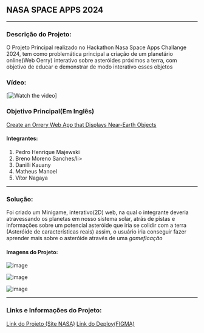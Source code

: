 <h2>NASA SPACE APPS 2024</h2>
<hr/>
<h3>Descrição do Projeto:</h3>
<p>O Projeto Principal realizado no Hackathon Nasa Space Apps Challange 2024, tem como problemática principal a criação de um planetário online(Web Oerry) interativo sobre asteróides próximos a terra, com objetivo de educar
e demonstrar de modo interativo esses objetos</p>
<h3>Vídeo:</h3>

[![Watch the video](https://www.youtube.com/watch?v=tBG7mnQ-gtI)]

<h3>Objetivo Principal(Em Inglês)</h3>
<a href="https://www.spaceappschallenge.org/nasa-space-apps-2024/challenges/create-an-orrery-web-app-that-displays-near-earth-objects/">Create an Orrery Web App that Displays Near-Earth Objects</a>
<h4>Integrantes:</h4>
<ol>
  <li>Pedro Henrique Majewski</li>
  <li>Breno Moreno Sanches/li>
  <li>Danilli Kauany</li>
  <li>Matheus Manoel</li>
  <li>Vítor Nagaya</li>
</ol>
<hr/>
<h3>Solução:</h3>
<p>Foi criado um Minigame, interativo(2D) web, na qual o integrante deveria atravessando os planetas em nosso sistema solar, atrás de pistas e informações sobre um potencial asteróide que iria se colidir com a terra
(Asteróide de características reais) assim, o usuário iria conseguir fazer aprender mais sobre o asteróide através de uma <i>gameficação</i></p>
<h4>Imagens do Projeto:</h4>

![image](https://github.com/user-attachments/assets/ac1077ca-9bdd-40b4-b17d-d042d2931765)

![image](https://github.com/user-attachments/assets/f7a3899a-104f-4a16-ad76-0f86fde76178)

![image](https://github.com/user-attachments/assets/43e232ed-1606-4e52-b698-d0a1815b81ef)

<hr/>
<h3>Links e Informações do Projeto:</h3>
<a href="https://www.spaceappschallenge.org/nasa-space-apps-2024/find-a-team/ctrlz-voltar-para-terra/?tab=project">Link do Projeto (Site NASA)</a>
<a href="[https://www.spaceappschallenge.org/nasa-space-apps-2024/find-a-team/ctrlz-voltar-para-terra/?tab=project](https://www.figma.com/proto/uqYwuuvyfUqu83JfcTEQUL/Nasa-Space-Apps---Challenge?node-id=1-15&starting-point-node-id=1%3A15)">Link do Deploy(FIGMA)</a>
